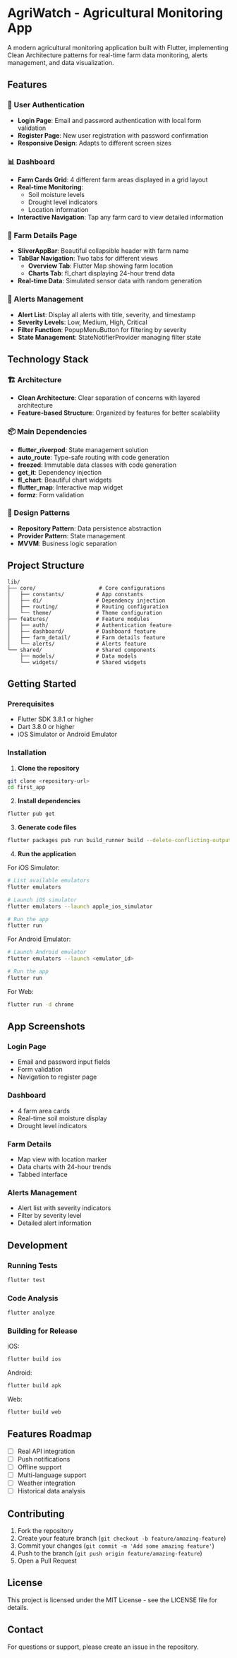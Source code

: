 # AgriWatch - Agricultural Monitoring App

A modern agricultural monitoring application built with Flutter, implementing Clean Architecture patterns for real-time farm data monitoring, alerts management, and data visualization.

## Features

### 🔐 User Authentication
- **Login Page**: Email and password authentication with local form validation
- **Register Page**: New user registration with password confirmation
- **Responsive Design**: Adapts to different screen sizes

### 📊 Dashboard
- **Farm Cards Grid**: 4 different farm areas displayed in a grid layout
- **Real-time Monitoring**: 
  - Soil moisture levels
  - Drought level indicators  
  - Location information
- **Interactive Navigation**: Tap any farm card to view detailed information

### 🚜 Farm Details Page
- **SliverAppBar**: Beautiful collapsible header with farm name
- **TabBar Navigation**: Two tabs for different views
  - **Overview Tab**: Flutter Map showing farm location
  - **Charts Tab**: fl_chart displaying 24-hour trend data
- **Real-time Data**: Simulated sensor data with random generation

### 🚨 Alerts Management
- **Alert List**: Display all alerts with title, severity, and timestamp
- **Severity Levels**: Low, Medium, High, Critical
- **Filter Function**: PopupMenuButton for filtering by severity
- **State Management**: StateNotifierProvider managing filter state

## Technology Stack

### 🏗️ Architecture
- **Clean Architecture**: Clear separation of concerns with layered architecture
- **Feature-based Structure**: Organized by features for better scalability

### 📦 Main Dependencies
- **flutter_riverpod**: State management solution
- **auto_route**: Type-safe routing with code generation
- **freezed**: Immutable data classes with code generation
- **get_it**: Dependency injection
- **fl_chart**: Beautiful chart widgets
- **flutter_map**: Interactive map widget
- **formz**: Form validation

### 🎨 Design Patterns
- **Repository Pattern**: Data persistence abstraction
- **Provider Pattern**: State management
- **MVVM**: Business logic separation

## Project Structure

```
lib/
├── core/                    # Core configurations
│   ├── constants/          # App constants
│   ├── di/                 # Dependency injection
│   ├── routing/            # Routing configuration
│   └── theme/              # Theme configuration
├── features/               # Feature modules
│   ├── auth/               # Authentication feature
│   ├── dashboard/          # Dashboard feature
│   ├── farm_detail/        # Farm details feature
│   └── alerts/             # Alerts feature
└── shared/                 # Shared components
    ├── models/             # Data models
    └── widgets/            # Shared widgets
```

## Getting Started

### Prerequisites
- Flutter SDK 3.8.1 or higher
- Dart 3.8.0 or higher
- iOS Simulator or Android Emulator

### Installation

1. **Clone the repository**
```bash
git clone <repository-url>
cd first_app
```

2. **Install dependencies**
```bash
flutter pub get
```

3. **Generate code files**
```bash
flutter packages pub run build_runner build --delete-conflicting-outputs
```

4. **Run the application**

For iOS Simulator:
```bash
# List available emulators
flutter emulators

# Launch iOS simulator
flutter emulators --launch apple_ios_simulator

# Run the app
flutter run
```

For Android Emulator:
```bash
# Launch Android emulator
flutter emulators --launch <emulator_id>

# Run the app
flutter run
```

For Web:
```bash
flutter run -d chrome
```

## App Screenshots

### Login Page
- Email and password input fields
- Form validation
- Navigation to register page

### Dashboard
- 4 farm area cards
- Real-time soil moisture display
- Drought level indicators

### Farm Details
- Map view with location marker
- Data charts with 24-hour trends
- Tabbed interface

### Alerts Management
- Alert list with severity indicators
- Filter by severity level
- Detailed alert information

## Development

### Running Tests
```bash
flutter test
```

### Code Analysis
```bash
flutter analyze
```

### Building for Release

iOS:
```bash
flutter build ios
```

Android:
```bash
flutter build apk
```

Web:
```bash
flutter build web
```

## Features Roadmap
- [ ] Real API integration
- [ ] Push notifications
- [ ] Offline support
- [ ] Multi-language support
- [ ] Weather integration
- [ ] Historical data analysis

## Contributing

1. Fork the repository
2. Create your feature branch (`git checkout -b feature/amazing-feature`)
3. Commit your changes (`git commit -m 'Add some amazing feature'`)
4. Push to the branch (`git push origin feature/amazing-feature`)
5. Open a Pull Request

## License

This project is licensed under the MIT License - see the LICENSE file for details.

## Contact

For questions or support, please create an issue in the repository.
